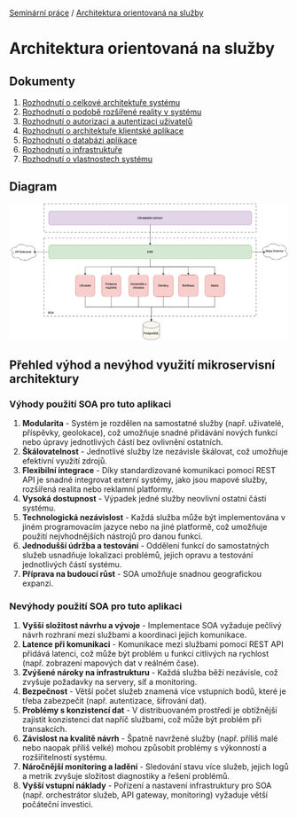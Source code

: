[Seminární práce](../README.md) / [Architektura orientovaná na služby](README.md)

# Architektura orientovaná na služby

## Dokumenty
1. [Rozhodnutí o celkové architektuře systému](acr/1-celkova-architektura/README.md)
2. [Rozhodnutí o podobě rozšířené reality v systému](acr/2-rozsirena-realita/README.md)
3. [Rozhodnutí o autorizaci a autentizaci uživatelů](acr/3-autentizace-autorizace/README.md)
4. [Rozhodnutí o architektuře klientské aplikace](acr/4-architektura-klient/README.md)
5. [Rozhodnutí o databázi aplikace](acr/5-databaze/README.md)
6. [Rozhodnutí o infrastruktuře](acr/6-infrastruktura/README.md)
7. [Rozhodnutí o vlastnostech systému](acr/7-decisions/README.md)

## Diagram
![Diagram architektury](../assets/diagram-celkova-architektura/soa/SOA-global.png)

## Přehled výhod a nevýhod využití mikroservisní architektury

### Výhody použití SOA pro tuto aplikaci
1.	**Modularita** - Systém je rozdělen na samostatné služby (např. uživatelé, příspěvky, geolokace), což umožňuje snadné přidávání nových funkcí nebo úpravy jednotlivých částí bez ovlivnění ostatních.
2.	**Škálovatelnost** - Jednotlivé služby lze nezávisle škálovat, což umožňuje efektivní využití zdrojů.
3.	**Flexibilní integrace** - Díky standardizované komunikaci pomocí REST API je snadné integrovat externí systémy, jako jsou mapové služby, rozšířená realita nebo reklamní platformy.
4.	**Vysoká dostupnost** - Výpadek jedné služby neovlivní ostatní části systému.
5.	**Technologická nezávislost** - Každá služba může být implementována v jiném programovacím jazyce nebo na jiné platformě, což umožňuje použití nejvhodnějších nástrojů pro danou funkci.
6.	**Jednodušší údržba a testování** - Oddělení funkcí do samostatných služeb usnadňuje lokalizaci problémů, jejich opravu a testování jednotlivých částí systému.
7.	**Příprava na budoucí růst** - SOA umožňuje snadnou geografickou expanzi.

### Nevýhody použití SOA pro tuto aplikaci
1.	**Vyšší složitost návrhu a vývoje** - Implementace SOA vyžaduje pečlivý návrh rozhraní mezi službami a koordinaci jejich komunikace.
2.	**Latence při komunikaci** - Komunikace mezi službami pomocí REST API přidává latenci, což může být problém u funkcí citlivých na rychlost (např. zobrazení mapových dat v reálném čase).
3.	**Zvýšené nároky na infrastrukturu** - Každá služba běží nezávisle, což zvyšuje požadavky na servery, síť a monitoring.
4.	**Bezpečnost** - Větší počet služeb znamená více vstupních bodů, které je třeba zabezpečit (např. autentizace, šifrování dat).
5.	**Problémy s konzistencí dat** - V distribuovaném prostředí je obtížnější zajistit konzistenci dat napříč službami, což může být problém při transakcích.
6.	**Závislost na kvalitě návrh** - Špatně navržené služby (např. příliš malé nebo naopak příliš velké) mohou způsobit problémy s výkonností a rozšiřitelností systému.
7.	**Náročnější monitoring a ladění** - Sledování stavu více služeb, jejich logů a metrik zvyšuje složitost diagnostiky a řešení problémů.
8.	**Vyšší vstupní náklady** - Pořízení a nastavení infrastruktury pro SOA (např. orchestrátor služeb, API gateway, monitoring) vyžaduje větší počáteční investici.
